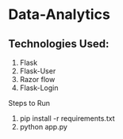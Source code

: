 # Data-Analytics

## Technologies Used:
1. Flask
2. Flask-User
3. Razor flow
4. Flask-Login

Steps to Run

1. pip install -r requirements.txt
2. python app.py
